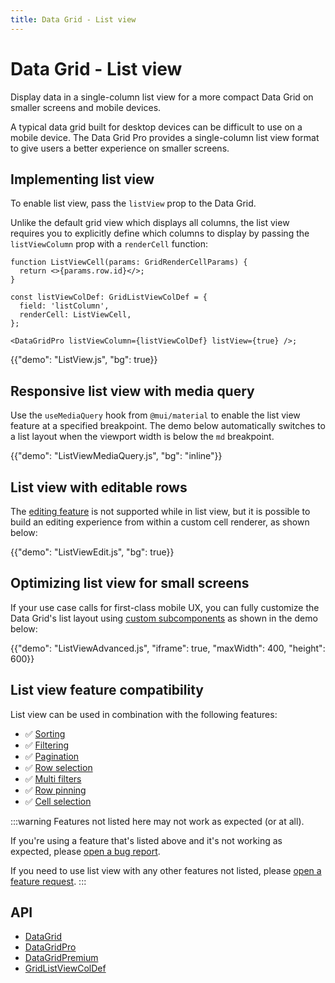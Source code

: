 ```yaml
---
title: Data Grid - List view
---
```


# Data Grid - List view [<span class="plan-pro"></span>](/x/introduction/licensing/#pro-plan 'Pro plan')

<p class="description">Display data in a single-column list view for a more compact Data Grid on smaller screens and mobile devices.</p>

A typical data grid built for desktop devices can be difficult to use on a mobile device.
The Data Grid Pro provides a single-column list view format to give users a better experience on smaller screens.

## Implementing list view

To enable list view, pass the `listView` prop to the Data Grid.

Unlike the default grid view which displays all columns, the list view requires you to explicitly define which columns to display by passing the `listViewColumn` prop with a `renderCell` function:

```tsx
function ListViewCell(params: GridRenderCellParams) {
  return <>{params.row.id}</>;
}

const listViewColDef: GridListViewColDef = {
  field: 'listColumn',
  renderCell: ListViewCell,
};

<DataGridPro listViewColumn={listViewColDef} listView={true} />;
```

{{"demo": "ListView.js", "bg": true}}

## Responsive list view with media query

Use the `useMediaQuery` hook from `@mui/material` to enable the list view feature at a specified breakpoint.
The demo below automatically switches to a list layout when the viewport width is below the `md` breakpoint.

{{"demo": "ListViewMediaQuery.js", "bg": "inline"}}

## List view with editable rows

The [editing feature](/x/react-data-grid/editing/) is not supported while in list view, but it is possible to build an editing experience from within a custom cell renderer, as shown below:

{{"demo": "ListViewEdit.js", "bg": true}}

## Optimizing list view for small screens

If your use case calls for first-class mobile UX, you can fully customize the Data Grid's list layout using [custom subcomponents](/x/react-data-grid/components/) as shown in the demo below:

{{"demo": "ListViewAdvanced.js", "iframe": true, "maxWidth": 400, "height": 600}}

## List view feature compatibility

List view can be used in combination with the following features:

- ✅ [Sorting](/x/react-data-grid/sorting/)
- ✅ [Filtering](/x/react-data-grid/filtering/)
- ✅ [Pagination](/x/react-data-grid/pagination/)
- ✅ [Row selection](/x/react-data-grid/row-selection/)
- ✅ [Multi filters](/x/react-data-grid/filtering/multi-filters/) [<span class="plan-pro"></span>](/x/introduction/licensing/#pro-plan 'Pro plan')
- ✅ [Row pinning](/x/react-data-grid/row-pinning/) [<span class="plan-pro"></span>](/x/introduction/licensing/#pro-plan 'Pro plan')
- ✅ [Cell selection](/x/react-data-grid/cell-selection/) [<span class="plan-premium"></span>](/x/introduction/licensing/#premium-plan 'Premium plan')

:::warning
Features not listed here may not work as expected (or at all).

If you're using a feature that's listed above and it's not working as expected, please [open a bug report](https://github.com/mui/mui-x/issues/new?assignees=&labels=status%3A+waiting+for+maintainer%2Cbug+%F0%9F%90%9B&projects=&template=1.bug.yml).

If you need to use list view with any other features not listed, please [open a feature request](https://github.com/mui/mui-x/issues/new?assignees=&labels=status%3A+waiting+for+maintainer%2Cnew+feature&projects=&template=2.feature.yml).
:::

## API

- [DataGrid](/x/api/data-grid/data-grid/)
- [DataGridPro](/x/api/data-grid/data-grid-pro/)
- [DataGridPremium](/x/api/data-grid/data-grid-premium/)
- [GridListViewColDef](/x/api/data-grid/grid-list-view-col-def/)
